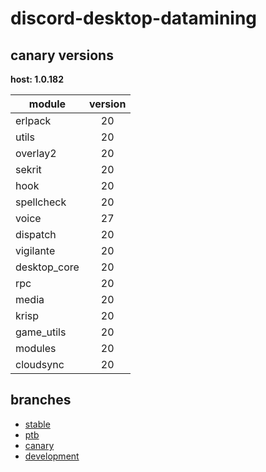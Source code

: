 # discord-desktop-datamining

## canary versions

**host: 1.0.182**

| module | version |
| ------ | :-----: |
| erlpack | 20 |
| utils | 20 |
| overlay2 | 20 |
| sekrit | 20 |
| hook | 20 |
| spellcheck | 20 |
| voice | 27 |
| dispatch | 20 |
| vigilante | 20 |
| desktop_core | 20 |
| rpc | 20 |
| media | 20 |
| krisp | 20 |
| game_utils | 20 |
| modules | 20 |
| cloudsync | 20 |

## branches

- [stable](https://github.com/OpenAsar/discord-desktop-datamining/tree/stable)
- [ptb](https://github.com/OpenAsar/discord-desktop-datamining/tree/ptb)
- [canary](https://github.com/OpenAsar/discord-desktop-datamining/tree/canary)
- [development](https://github.com/OpenAsar/discord-desktop-datamining/tree/development)